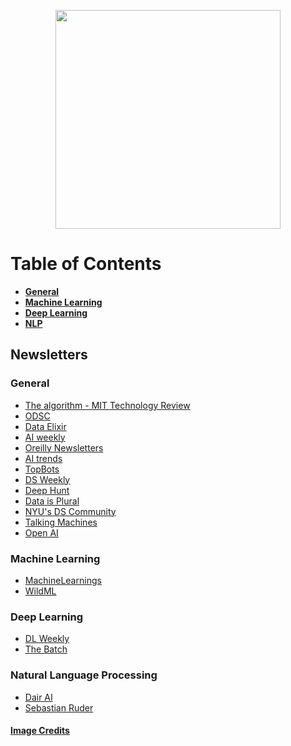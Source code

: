 <p align="center">
  <img width="360" height="350" src="https://www.healthwatchnewcastle.org.uk/wp-content/uploads/2016/11/newsletter-300x276.jpg">
</p>

# Table of Contents
  - [**General**](#general)
  - [**Machine Learning**](#machine-learning)
  - [**Deep Learning**](#deep-learning)
  - [**NLP**](#natural-language-processing)
      

## Newsletters

### General
  - [The algorithm - MIT Technology Review](https://forms.technologyreview.com/the-algorithm/)
  - [ODSC](https://opendatascience.com/newsletter/?__hstc=19222759.c7703986ee3ed59c9e86ab23fc4a5c2b.1520381101110.1520381101110.1520381101110.1&__hssc=19222759.1.1520381101111&__hsfp=3346754045)
  - [Data Elixir](https://dataelixir.com/)
  - [AI weekly](http://aiweekly.co/)
  - [Oreilly Newsletters](https://www.oreilly.com/emails/newsletters/)
  - [AI trends](https://www.aitrends.com/subscribe/)
  - [TopBots](https://www.topbots.com/enterprise-ai-news-pro-newsletter/)
  - [DS Weekly](https://www.datascienceweekly.org/)
  - [Deep Hunt](https://deephunt.in/)
  - [Data is Plural](https://tinyletter.com/data-is-plural)
  - [NYU's DS Community](https://cds.nyu.edu/newsletter/)
  - [Talking Machines](http://www.thetalkingmachines.com)
  - [Open AI](https://openai.com/blog)
      
### Machine Learning
  - [MachineLearnings](http://subscribe.machinelearnings.co/)
  - [WildML](http://www.wildml.com/newsletter/)
      
### Deep Learning
  - [DL Weekly](https://www.deeplearningweekly.com/)
  - [The Batch](https://www.deeplearning.ai/thebatch/)
      
### Natural Language Processing
  - [Dair AI](https://dair.ai/newsletter/)
  - [Sebastian Ruder](http://newsletter.ruder.io/)

#### [Image Credits](https://www.healthwatchnewcastle.org.uk/news/our-february-newsletter-is-out-now/)
